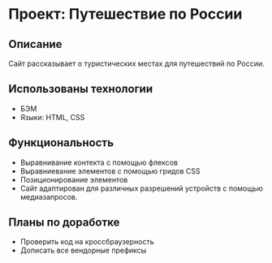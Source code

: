 # Проект: Путешествие по России

## Описание
Сайт рассказывает о туристических местах для путешествий по России.

## Использованы технологии
- БЭМ
- Языки: HTML, CSS

## Функциональность
- Выравнивание контекта с помощью флексов
- Выравниевание элементов с помощью гридов CSS
- Позиционирование элементов
- Сайт адаптирован для различных разрешений устройств с помощью медиазапросов.

## Планы по доработке
- Проверить код на кроссбраузерность
- Дописать все вендорные префиксы
